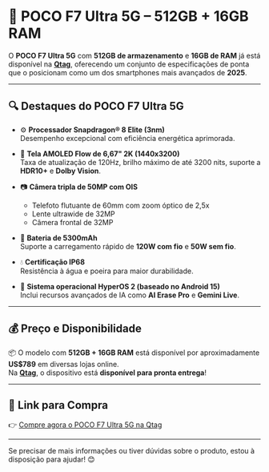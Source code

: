 # 📱 POCO F7 Ultra 5G – 512GB + 16GB RAM

O **POCO F7 Ultra 5G** com **512GB de armazenamento** e **16GB de RAM** já está disponível na **[Qtag](https://www.qtag.com.br)**, oferecendo um conjunto de especificações de ponta que o posicionam como um dos smartphones mais avançados de **2025**.

---

## 🔍 Destaques do POCO F7 Ultra 5G

- ⚙️ **Processador Snapdragon® 8 Elite (3nm)**  
  Desempenho excepcional com eficiência energética aprimorada.

- 📱 **Tela AMOLED Flow de 6,67" 2K (1440x3200)**  
  Taxa de atualização de 120Hz, brilho máximo de até 3200 nits, suporte a **HDR10+** e **Dolby Vision**.

- 📷 **Câmera tripla de 50MP com OIS**  
  - Telefoto flutuante de 60mm com zoom óptico de 2,5x  
  - Lente ultrawide de 32MP  
  - Câmera frontal de 32MP

- 🔋 **Bateria de 5300mAh**  
  Suporte a carregamento rápido de **120W com fio** e **50W sem fio**.

- 💧 **Certificação IP68**  
  Resistência à água e poeira para maior durabilidade.

- 🤖 **Sistema operacional HyperOS 2 (baseado no Android 15)**  
  Inclui recursos avançados de IA como **AI Erase Pro** e **Gemini Live**.

---

## 💰 Preço e Disponibilidade

📦 O modelo com **512GB + 16GB RAM** está disponível por aproximadamente **US$789** em diversas lojas online.  
Na **[Qtag](https://www.qtag.com.br)**, o dispositivo está **disponível para pronta entrega**!

---

## 🔗 Link para Compra

👉 [Compre agora o POCO F7 Ultra 5G na Qtag](https://qtag.com.br/smartphone-poco-f7-ultra-5g-512gb-16gb-snapdragon-8-amoled-2k-120hz-pronta-entrega-895)

---

Se precisar de mais informações ou tiver dúvidas sobre o produto, estou à disposição para ajudar! 😊
